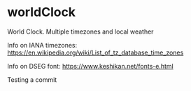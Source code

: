 # worldClock
World Clock. Multiple timezones and local weather

Info on IANA timezones: https://en.wikipedia.org/wiki/List_of_tz_database_time_zones

Info on DSEG font: https://www.keshikan.net/fonts-e.html

Testing a commit